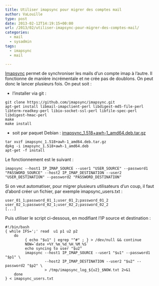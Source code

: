 ```yaml
---
title: Utiliser imapsync pour migrer des comptes mail
author: VaLouille
type: post
date: 2013-02-12T14:19:15+00:00
url: /2013/02/utiliser-imapsync-pour-migrer-des-comptes-mail/
categories:
  - mail
  - sysadmin
tags:
  - imapsync
  - mail

---
```

[Imapsync][1] permet de synchroniser les mails d&rsquo;un compte imap à l&rsquo;autre. Il fonctionne de manière incrémentale et ne crée pas de doublons. On peut donc le lancer plusieurs fois. On peut soit :

  * l&rsquo;installer via git :
```
git clone https://github.com/imapsync/imapsync.git
apt-get install libmail-imapclient-perl libdigest-md5-file-perl libterm-readkey-perl libio-socket-ssl-perl libfile-spec-perl libdigest-hmac-perl
make
make install
```

  * soit par paquet Debian : [imapsync\_1.518+awh-1\_amd64.deb.tar.gz][2]
```
tar xvzf imapsync_1.518+awh-1_amd64.deb.tar.gz
dpkg -i imapsync_1.518+awh-1_amd64.deb
apt-get -f install
```

Le fonctionnement est le suivant :

```
imapsync --host1 IP_IMAP_SOURCE --user1 "USER_SOURCE" --password1 "PASSWORD_SOURCE" --host2 IP_IMAP_DESTINATION --user2 "USER_DESTINATION" --password2 "PASSWORD_DESTINATION"
```

Si on veut automatiser, pour migrer plusieurs utilisateurs d&rsquo;un coup, il faut d&rsquo;abord créer un fichier, par exemple imapsync_users.txt :

```
user_01_1;password_01_1;user_01_2;password_01_2
user_02_1;password_02_1;user_02_2;password_02_2
[...]
```

Puis utiliser le script ci-dessous, en modifiant l&rsquo;IP source et destination :

```
#!/bin/bash
{ while IFS=';' read  u1 p1 u2 p2
    do 
         { echo "$u1" | egrep "^#" ; } > /dev/null && continue
         NOW=`date +%Y_%m_%d_%H_%M_%S` 
         echo syncing to user "$u2"
         imapsync --host1 IP_IMAP_SOURCE --user1 "$u1" --password1 "$p1" \
                  --host2 IP_IMAP_DESTINATION --user2 "$u2" --password2 "$p2" \
                  > /tmp/imapsync_log_${u2}_$NOW.txt 2>&1
    done 
} < imapsync_users.txt
```

 [1]: https://github.com/imapsync/imapsync "Imapsync"
 [2]: https://blog.valouille.fr/wp-content/uploads/2013/02/imapsync_1.518+awh-1_amd64.deb.tar.gz
